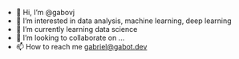 - 👋 Hi, I’m @gabovj
- 👀 I’m interested in data analysis, machine learning, deep learning
- 🌱 I’m currently learning data science
- 💞️ I’m looking to collaborate on ...
- 📫 How to reach me gabriel@gabot.dev

<!---
gabovj/gabovj is a ✨ special ✨ repository because its `README.md` (this file) appears on your GitHub profile.
You can click the Preview link to take a look at your changes.
--->
